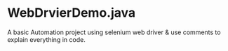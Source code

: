 # WebDrvierDemo.java
A basic Automation project using selenium web driver & use comments to explain everything in code.
